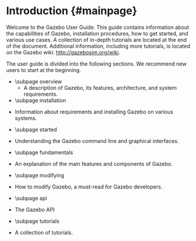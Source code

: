 Introduction {#mainpage}
===================== 

Welcome to the Gazebo User Guide. This guide contains information about the
capabilities of Gazebo, installation procedures, how to get started, and
various use cases. A collection of in-depth tutorials are located at the end of the document. Additional information, including more tutorials, is located on the Gazebo wiki: http://gazebosim.org/wiki.

The user guide is divided into the following sections. We recommend new users to start at the beginning.

 - \subpage overview
   + A description of Gazebo, its features, architecture, and system requirements.
 - \subpage installation
  + Information about requirements and installing Gazebo on various systems.
 - \subpage started
  + Understanding the Gazebo command line and graphical interfaces. 
 - \subpage fundamentals
  + An explanation of the main features and components of Gazebo.
 - \subpage modifying
  + How to modify Gazebo, a must-read for Gazebo developers.
 - \subpage api
  + The Gazebo API
 - \subpage tutorials
  + A collection of tutorials.
